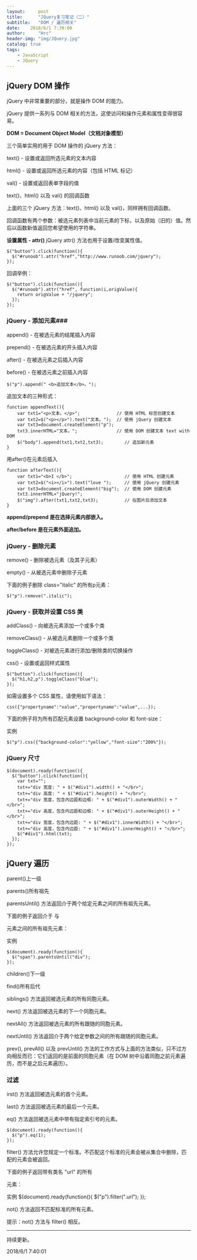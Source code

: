 ```yaml
---
layout:     post
title:      "JQuery复习笔记（二）"
subtitle:   "DOM / 遍历相关"
date:    2018/6/1 7:39:00   
author:     "Hrc"
header-img: "img/JQuery.jpg"
catalog: true
tags:
    - JavaScript
    - JQuery
---
```


## jQuery DOM 操作 ##

jQuery 中非常重要的部分，就是操作 DOM 的能力。

jQuery 提供一系列与 DOM 相关的方法，这使访问和操作元素和属性变得很容易。

**DOM = Document Object Model（文档对象模型）**

三个简单实用的用于 DOM 操作的 jQuery 方法：

text() - 设置或返回所选元素的文本内容

html() - 设置或返回所选元素的内容（包括 HTML 标记）

val() - 设置或返回表单字段的值

text()、html() 以及 val() 的回调函数

上面的三个 jQuery 方法：text()、html() 以及 val()，同样拥有回调函数。

回调函数有两个参数：被选元素列表中当前元素的下标，以及原始（旧的）值。然后以函数新值返回您希望使用的字符串。

**设置属性 - attr()**
jQuery attr() 方法也用于设置/改变属性值。

	$("button").click(function(){
	  $("#runoob").attr("href","http://www.runoob.com/jquery");
	});

回调举例：

	$("button").click(function(){
	  $("#runoob").attr("href", function(i,origValue){
	    return origValue + "/jquery"; 
	  });
	});

### jQuery - 添加元素###

append() - 在被选元素的结尾插入内容

prepend() - 在被选元素的开头插入内容

after() - 在被选元素之后插入内容

before() - 在被选元素之前插入内容

	$("p").append(" <b>追加文本</b>。");

追加文本的三种形式：

	function appendText(){
		var txt1="<p>文本。</p>";              // 使用 HTML 标签创建文本
		var txt2=$("<p></p>").text("文本。");  // 使用 jQuery 创建文本
		var txt3=document.createElement("p");
		txt3.innerHTML="文本。";               // 使用 DOM 创建文本 text with DOM
		$("body").append(txt1,txt2,txt3);        // 追加新元素
	}

用after()在元素后插入

	function afterText(){
		var txt1="<b>I </b>";                    // 使用 HTML 创建元素
		var txt2=$("<i></i>").text("love ");     // 使用 jQuery 创建元素
		var txt3=document.createElement("big");  // 使用 DOM 创建元素
		txt3.innerHTML="jQuery!";
		$("img").after(txt1,txt2,txt3);          // 在图片后添加文本
	}

**append/prepend 是在选择元素内部嵌入。**

**after/before 是在元素外面追加。**

### jQuery - 删除元素 ###

remove() - 删除被选元素（及其子元素）

empty() - 从被选元素中删除子元素

下面的例子删除 class="italic" 的所有p元素：

	$("p").remove(".italic");

### jQuery - 获取并设置 CSS 类 ###

addClass() - 向被选元素添加一个或多个类

removeClass() - 从被选元素删除一个或多个类

toggleClass() - 对被选元素进行添加/删除类的切换操作

css() - 设置或返回样式属性

	$("button").click(function(){
	  $("h1,h2,p").toggleClass("blue");
	});

如需设置多个 CSS 属性，请使用如下语法：

	css({"propertyname":"value","propertyname":"value",...});

下面的例子将为所有匹配元素设置 background-color 和 font-size：

实例

	$("p").css({"background-color":"yellow","font-size":"200%"});


### jQuery 尺寸 ###

	$(document).ready(function(){
	  $("button").click(function(){
	    var txt="";
	    txt+="div 宽度: " + $("#div1").width() + "</br>";
	    txt+="div 高度: " + $("#div1").height() + "</br>";    
		txt+="div 宽度，包含内边距和边框: " + $("#div1").outerWidth() + "</br>";
	    txt+="div 高度，包含内边距和边框: " + $("#div1").outerHeight() + "</br>";
	    txt+="div 宽度，包含内边距: " + $("#div1").innerWidth() + "</br>";
	    txt+="div 高度，包含内边距: " + $("#div1").innerHeight() + "</br>";
	    $("#div1").html(txt);
	  });
	});


## jQuery 遍历 ##

parent()上一级

parents()所有祖先

parentsUntil() 方法返回介于两个给定元素之间的所有祖先元素。

下面的例子返回介于 <span> 与 <div> 元素之间的所有祖先元素：

实例

	$(document).ready(function(){
	  $("span").parentsUntil("div");
	});


children()下一级

find()所有后代

siblings() 方法返回被选元素的所有同胞元素。

next() 方法返回被选元素的下一个同胞元素。

nextAll() 方法返回被选元素的所有跟随的同胞元素。

nextUntil() 方法返回介于两个给定参数之间的所有跟随的同胞元素。

prev(), prevAll() 以及 prevUntil() 方法的工作方式与上面的方法类似，只不过方向相反而已：它们返回的是前面的同胞元素（在 DOM 树中沿着同胞之前元素遍历，而不是之后元素遍历）。


### 过滤 ###

irst() 方法返回被选元素的首个元素。

last() 方法返回被选元素的最后一个元素。

eq() 方法返回被选元素中带有指定索引号的元素。

	$(document).ready(function(){
	  $("p").eq(1);
	});

filter() 方法允许您规定一个标准。不匹配这个标准的元素会被从集合中删除，匹配的元素会被返回。

下面的例子返回带有类名 "url" 的所有 <p> 元素：

实例
	$(document).ready(function(){
	  $("p").filter(".url");
	});

not() 方法返回不匹配标准的所有元素。

提示：not() 方法与 filter() 相反。

----------


持续更新。

2018/6/1 7:40:01 